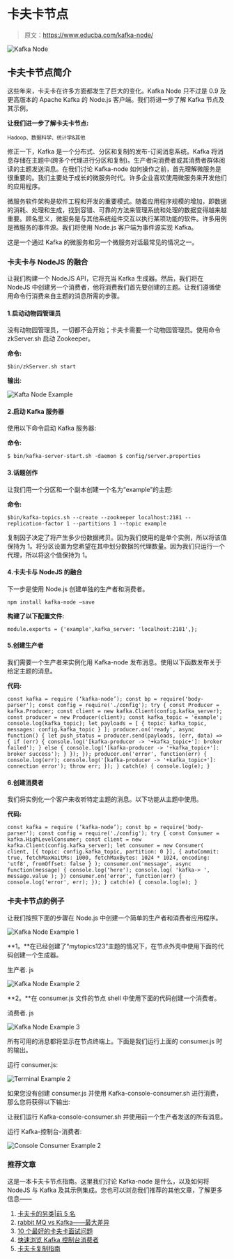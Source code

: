 # 卡夫卡节点

> 原文：<https://www.educba.com/kafka-node/>

![Kafka Node](img/71be93b76b3828abeb6f80594dd324f6.png "Kafka Node")



## 卡夫卡节点简介

这些年来，卡夫卡在许多方面都发生了巨大的变化。Kafka Node 只不过是 0.9 及更高版本的 Apache Kafka 的 Node.js 客户端。我们将进一步了解 Kafka 节点及其示例。

**让我们进一步了解卡夫卡节点:**

<small>Hadoop、数据科学、统计学&其他</small>

修正一下，Kafka 是一个分布式、分区和复制的发布-订阅消息系统。Kafka 将消息存储在主题中(跨多个代理进行分区和复制)。生产者向消费者或其消费者群体阅读的主题发送消息。在我们讨论 Kafka-node 如何操作之前，首先理解微服务是很重要的。我们主要处于成长的微服务时代。许多企业喜欢使用微服务来开发他们的应用程序。

微服务软件架构是软件工程和开发的重要模式。随着应用程序规模的增加，即数据的消耗、处理和生成，找到容错、可靠的方法来管理系统和处理的数据变得越来越重要。顾名思义，微服务是与其他系统组件交互以执行某项功能的软件。许多用例是微服务的事件源。我们将使用 Node.js 客户端为事件源实现 Kafka。

这是一个通过 Kafka 的微服务和另一个微服务对话最常见的情况之一。

### 卡夫卡与 NodeJS 的融合

让我们构建一个 NodeJS API，它将充当 Kafka 生成器。然后，我们将在 NodeJS 中创建另一个消费者，他将消费我们首先要创建的主题。让我们遵循使用命令行消费来自主题的消息所需的步骤。

#### 1.启动动物园管理员

没有动物园管理员，一切都不会开始；卡夫卡需要一个动物园管理员。使用命令 zkServer.sh 启动 Zookeeper。

**命令:**

`$bin/zkServer.sh start`

**输出:**

![Kafta Node Example](img/9fc22ed5429fc530e71d024dd52a8ffb.png "Kafta Node Example")



#### 2.启动 Kafka 服务器

使用以下命令启动 Kafka 服务器:

**命令:**

`$ bin/kafka-server-start.sh -daemon $ config/server.properties`

#### 3.话题创作

让我们用一个分区和一个副本创建一个名为“example”的主题:

**命令:**

`$bin/kafka-topics.sh --create --zookeeper localhost:2181 -- replication-factor 1 --partitions 1 --topic example`

复制因子决定了将产生多少份数据拷贝。因为我们使用的是单个实例，所以将该值保持为 1。将分区设置为您希望在其中划分数据的代理数量。因为我们只运行一个代理，所以将这个值保持为 1。

#### 4.卡夫卡与 NodeJS 的融合

下一步是使用 Node.js 创建单独的生产者和消费者。

`npm install kafka-node –save`

**构建了以下配置文件:**

`module.exports = {'example',kafka_server: 'localhost:2181',};`

#### 5.创建生产者

我们需要一个生产者来实例化用 Kafka-node 发布消息。使用以下函数发布关于给定主题的消息。

**代码:**

`const kafka = require (‘kafka-node’);
const bp = require('body-parser');
const config = require('./config');
try {
const Producer = kafka.Producer;
const client = new kafka.Client(config.kafka_server);
const producer = new Producer(client);
const kafka_topic = 'example';
console.log(kafka_topic);
let payloads = [
{
topic: kafka_topic,
messages: config.kafka_topic
}
];
producer.on('ready', async function() {
let push_status = producer.send(payloads, (err, data) => {
if (err) {
console.log('[kafka-producer -> '+kafka_topic+']: broker failed');
} else {
console.log('[kafka-producer -> '+kafka_topic+']: broker success');
}
});
});
producer.on('error', function(err) {
console.log(err);
console.log('[kafka-producer -> '+kafka_topic+']: connection error');
throw err;
});
}
catch(e) {
console.log(e);
}`

#### 6.创建消费者

我们将实例化一个客户来收听特定主题的消息。以下功能从主题中使用。

**代码:**

`const kafka = require (‘kafka-node’);
const bp = require('body-parser');
const config = require('./config');
try {
const Consumer = kafka.HighLevelConsumer;
const client = new kafka.Client(config.kafka_server);
let consumer = new Consumer(
client,
[{ topic: config.kafka_topic, partition: 0 }],
{
autoCommit: true,
fetchMaxWaitMs: 1000,
fetchMaxBytes: 1024 * 1024,
encoding: 'utf8',
fromOffset: false
}
);
consumer.on('message', async function(message) {
console.log('here');
console.log(
'kafka-> ',
message.value
);
})
consumer.on('error', function(err) {
console.log('error', err);
});
}
catch(e) {
console.log(e);
}`

### 卡夫卡节点的例子

让我们按照下面的步骤在 Node.js 中创建一个简单的生产者和消费者应用程序。

![Kafka Node Example 1](img/2e25c0a7982e0a8b98d1c9c75d5537c7.png "Kafka Node Example 1")



**1。**在已经创建了“mytopics123”主题的情况下，在节点外壳中使用下面的代码创建一个生成器。

生产者. js

![Kafka Node Example 2](img/0da7a263b0dbd8c7cf2b819ba8386b5d.png "Kafka Node Example 2")



**2。**在 consumer.js 文件的节点 shell 中使用下面的代码创建一个消费者。

消费者. js

![Kafka Node Example 3](img/4975f705ee87585fc0b6fa7ef6f26ddf.png "Kafka Node Example 3")



所有可用的消息都将显示在节点终端上。下面是我们运行上面的 consumer.js 时的输出。

运行 consumer.js:

![Terminal Example 2](img/7b82b362e4d21c947d8fabe135857132.png "Terminal Example 2")



如果您没有创建 consumer.js 并使用 Kafka-console-consumer.sh 进行消费，那么您将获得以下输出:

让我们运行 Kafka-console-consumer.sh 并使用前一个生产者发送的所有消息。

运行 Kafka-控制台-消费者:

![Console Consumer Example 2](img/08f64921c9638cf0ebc4fc4284bec7e7.png "Console Consumer Example 2")



### 推荐文章

这是一本卡夫卡节点指南。这里我们讨论 Kafka-node 是什么，以及如何将 NodeJS 与 Kafka 及其示例集成。您也可以浏览我们推荐的其他文章，了解更多信息——

1.  [卡夫卡的另类|前 5 名](https://www.educba.com/kafka-alternatives/)
2.  [rabbit MQ vs Kafka——最大差异](https://www.educba.com/rabbitmq-vs-kafka/)
3.  [10 个最好的卡夫卡面试问题](https://www.educba.com/kafka-interview-questions/)
4.  [快速浏览 Kafka 控制台消费者](https://www.educba.com/kafka-console-consumer/)
5.  [卡夫卡复制指南](https://www.educba.com/kafka-replication/)





